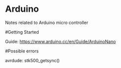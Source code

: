 # Arduino
Notes related to Arduino micro controller 

#Getting Started

Guide: https://www.arduino.cc/en/Guide/ArduinoNano

#Possible errors

avrdude: stk500_getsync()
